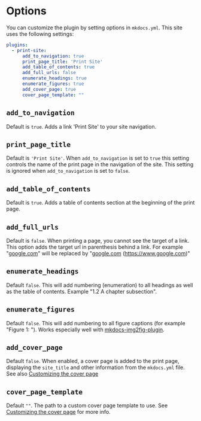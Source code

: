 # Options

You can customize the plugin by setting options in `mkdocs.yml`. This site uses the following settings:

```yaml
plugins:
  - print-site:
      add_to_navigation: true
      print_page_title: 'Print Site'
      add_table_of_contents: true
      add_full_urls: false
      enumerate_headings: true
      enumerate_figures: true
      add_cover_page: true
      cover_page_template: ""
```

## `add_to_navigation`

Default is `true`. Adds a link 'Print Site' to your site navigation.

## `print_page_title`

Default is `'Print Site'`. When `add_to_navigation` is set to `true` this setting controls the name of the print page in the navigation of the site. This setting is ignored when `add_to_navigation` is set to `false`.

## `add_table_of_contents`

Default is `true`. Adds a table of contents section at the beginning of the print page.

## `add_full_urls`

Default is `false`. When printing a page, you cannot see the target of a link. This option adds the target url in parenthesis behind a link. For example "[google.com](https://www.google.com)" will be replaced by "[google.com](https://www.google.com) (https://www.google.com)"

## `enumerate_headings`

Default `false`. This will add numbering (enumeration) to all headings as well as the table of contents. Example "1.2 A chapter subsection".

## `enumerate_figures`

Default `false`. This will add numbering to all figure captions (for example "Figure 1: <caption>"). Works especially well with [mkdocs-img2fig-plugin](https://github.com/stuebersystems/mkdocs-img2fig-plugin).

## `add_cover_page`

Default `false`. When enabled, a cover page is added to the print page, displaying the `site_title` and other information from the `mkdocs.yml` file. See also [Customizing the cover page](cover_page.md)

## `cover_page_template`

Default `""`. The path to a custom cover page template to use. See [Customizing the cover page](cover_page.md) for more info.